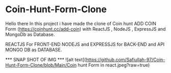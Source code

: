 # Coin-Hunt-Form-Clone
Hello there
In this project i have made the clone of Coin hunt ADD COIN Form (https://coinhunt.cc/add-coin)  with ReactJS , NodeJS , ExpressJS and MongoDb as Database.

REACTJS For FRONT-END
NODEJS and EXPRESSJS for BACK-END and API
MONGO DB as DATABASE.

*** SNAP SHOT OF IMG ***
![alt text](https://github.com/Safiullah-97/Coin-Hunt-Form-Clone/blob/Main/Coin hunt Form in react.jpeg?raw=true)







